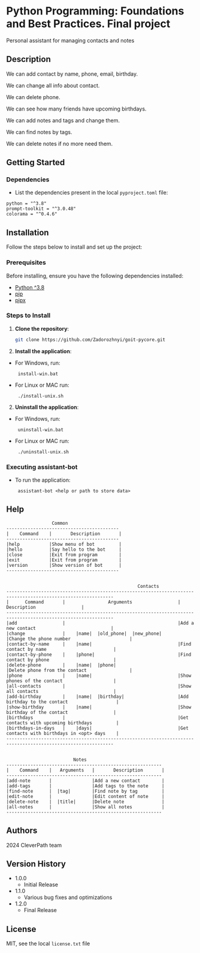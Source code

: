 # Python Programming: Foundations and Best Practices. Final project

Personal assistant for managing contacts and notes

## Description

We can add contact by name, phone, email, birthday.

We can change all info about contact.

We can delete phone.

We can see how many friends have upcoming birthdays.

We can add notes and tags and change them.

We can find notes by tags.

We can delete notes if no more need them.


## Getting Started

### Dependencies

* List the dependencies present in the local ``pyproject.toml`` file:
```
python = "^3.8"
prompt-toolkit = "^3.0.48"
colorama = "^0.4.6"
```

## Installation

Follow the steps below to install and set up the project:

### Prerequisites

Before installing, ensure you have the following dependencies installed:
- [Python ^3.8](https://www.python.org/downloads/)
- [pip](https://pip.pypa.io/en/stable/)
- [pipx](https://pipx.pypa.io/stable/)

### Steps to Install

1. **Clone the repository**:
   ```bash
   git clone https://github.com/Zadorozhnyi/goit-pycore.git
   ```

2. **Install the application**:
* For Windows, run:
   ```
    install-win.bat
   ```

* For Linux or MAC run:
   ```
    ./install-unix.sh
   ```

2. **Uninstall the application**:
* For Windows, run:
   ```
    uninstall-win.bat
   ```

* For Linux or MAC run:
   ```
    ./uninstall-unix.sh
   ```

### Executing assistant-bot

* To run the application:

   ```
    assistant-bot <help or path to store data>
   ```

## Help

```
                 Common
------------------------------------------ 
|    Command    |       Description       |
------------------------------------------ 
|help           |Show menu of bot         |
|hello          |Say hello to the bot     |
|close          |Exit from program        |
|exit           |Exit from program        |
|version        |Show version of bot      |
------------------------------------------


                                                 Contacts
--------------------------------------------------------------------------------------------------------------
|      Command       |                Arguments                 |                 Description                 |
--------------------------------------------------------------------------------------------------------------
|add                 |                                          |Add a new contact                            |
|change              |    |name|  |old_phone|  |new_phone|      |Change the phone number                      |
|contact-by-name     |    |name|                                |Find contact by name                         |
|contact-by-phone    |    |phone|                               |Find contact by phone                        |
|delete-phone        |    |name|  |phone|                       |Delete phone from the contact                |
|phone               |    |name|                                |Show phones of the contact                   |
|all-contacts        |                                          |Show all contacts                            |
|add-birthday        |    |name|  |birthday|                    |Add birthday to the contact                  |
|show-birthday       |    |name|                                |Show birthday of the contact                 |
|birthdays           |                                          |Get contacts with upcoming birthdays         |
|birthdays-in-days   |    |days|                                |Get contacts with birthdays in <opt> days    |
--------------------------------------------------------------------------------------------------------------


                         Notes
----------------------------------------------------------
|    Command    |   Arguments   |       Description       |
----------------------------------------------------------
|add-note       |               |Add a new contact        |
|add-tags       |               |Add tags to the note     |
|find-note      |  |tag|        |Find note by tag         |
|edit-note      |               |Edit content of note     |
|delete-note    |  |title|      |Delete note              |
|all-notes      |               |Show all notes           |
----------------------------------------------------------
```

## Authors

2024 CleverPath team

## Version History

* 1.0.0
    * Initial Release
* 1.1.0
    * Various bug fixes and optimizations
* 1.2.0
    * Final Release

## License
MIT, see the local ``license.txt`` file